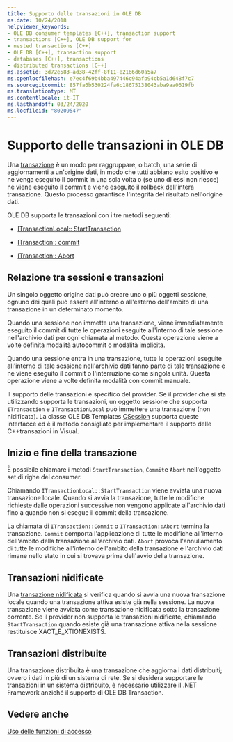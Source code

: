 ```yaml
---
title: Supporto delle transazioni in OLE DB
ms.date: 10/24/2018
helpviewer_keywords:
- OLE DB consumer templates [C++], transaction support
- transactions [C++], OLE DB support for
- nested transactions [C++]
- OLE DB [C++], transaction support
- databases [C++], transactions
- distributed transactions [C++]
ms.assetid: 3d72e583-ad38-42ff-8f11-e2166d60a5a7
ms.openlocfilehash: e7ec4f69b4bba497446c94afb94cb5a1d648f7c7
ms.sourcegitcommit: 857fa6b530224fa6c18675138043aba9aa0619fb
ms.translationtype: MT
ms.contentlocale: it-IT
ms.lasthandoff: 03/24/2020
ms.locfileid: "80209547"
---
```

# <a name="supporting-transactions-in-ole-db"></a>Supporto delle transazioni in OLE DB

Una [transazione](../../data/transactions-mfc-data-access.md) è un modo per raggruppare, o batch, una serie di aggiornamenti a un'origine dati, in modo che tutti abbiano esito positivo e ne venga eseguito il commit in una sola volta o (se uno di essi non riesce) ne viene eseguito il commit e viene eseguito il rollback dell'intera transazione. Questo processo garantisce l'integrità del risultato nell'origine dati.

OLE DB supporta le transazioni con i tre metodi seguenti:

- [ITransactionLocal:: StartTransaction](/previous-versions/windows/desktop/ms709786(v=vs.85))

- [ITransaction:: commit](/previous-versions/windows/desktop/ms713008(v=vs.85))

- [ITransaction:: Abort](/previous-versions/windows/desktop/ms709833(v=vs.85))

## <a name="relationship-of-sessions-and-transactions"></a>Relazione tra sessioni e transazioni

Un singolo oggetto origine dati può creare uno o più oggetti sessione, ognuno dei quali può essere all'interno o all'esterno dell'ambito di una transazione in un determinato momento.

Quando una sessione non immette una transazione, viene immediatamente eseguito il commit di tutte le operazioni eseguite all'interno di tale sessione nell'archivio dati per ogni chiamata al metodo. Questa operazione viene a volte definita modalità autocommit o modalità implicita.

Quando una sessione entra in una transazione, tutte le operazioni eseguite all'interno di tale sessione nell'archivio dati fanno parte di tale transazione e ne viene eseguito il commit o l'interruzione come singola unità. Questa operazione viene a volte definita modalità con commit manuale.

Il supporto delle transazioni è specifico del provider. Se il provider che si sta utilizzando supporta le transazioni, un oggetto sessione che supporta `ITransaction` e `ITransactionLocal` può immettere una transazione (non nidificata). La classe OLE DB Templates [CSession](../../data/oledb/csession-class.md) supporta queste interfacce ed è il metodo consigliato per implementare il supporto delle C++transazioni in Visual.

## <a name="starting-and-ending-the-transaction"></a>Inizio e fine della transazione

È possibile chiamare i metodi `StartTransaction`, `Commit`e `Abort` nell'oggetto set di righe del consumer.

Chiamando `ITransactionLocal::StartTransaction` viene avviata una nuova transazione locale. Quando si avvia la transazione, tutte le modifiche richieste dalle operazioni successive non vengono applicate all'archivio dati fino a quando non si esegue il commit della transazione.

La chiamata di `ITransaction::Commit` o `ITransaction::Abort` termina la transazione. `Commit` comporta l'applicazione di tutte le modifiche all'interno dell'ambito della transazione all'archivio dati. `Abort` provoca l'annullamento di tutte le modifiche all'interno dell'ambito della transazione e l'archivio dati rimane nello stato in cui si trovava prima dell'avvio della transazione.

## <a name="nested-transactions"></a>Transazioni nidificate

Una [transazione nidificata](/previous-versions/windows/desktop/ms716985(v=vs.85)) si verifica quando si avvia una nuova transazione locale quando una transazione attiva esiste già nella sessione. La nuova transazione viene avviata come transazione nidificata sotto la transazione corrente. Se il provider non supporta le transazioni nidificate, chiamando `StartTransaction` quando esiste già una transazione attiva nella sessione restituisce XACT_E_XTIONEXISTS.

## <a name="distributed-transactions"></a>Transazioni distribuite

Una transazione distribuita è una transazione che aggiorna i dati distribuiti; ovvero i dati in più di un sistema di rete. Se si desidera supportare le transazioni in un sistema distribuito, è necessario utilizzare il .NET Framework anziché il supporto di OLE DB Transaction.

## <a name="see-also"></a>Vedere anche

[Uso delle funzioni di accesso](../../data/oledb/using-accessors.md)
